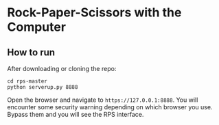 # Rock-Paper-Scissors with the Computer

## How to run

After downloading or cloning the repo:
```shell
cd rps-master
python serverup.py 8888
```

Open the browser and navigate to ```https://127.0.0.1:8888```. You will encounter some security warning depending on which browser you use. Bypass them and you will see the RPS interface.